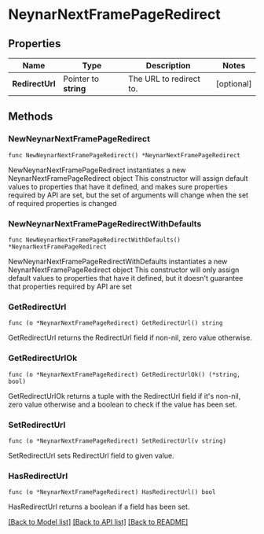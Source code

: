 # NeynarNextFramePageRedirect

## Properties

Name | Type | Description | Notes
------------ | ------------- | ------------- | -------------
**RedirectUrl** | Pointer to **string** | The URL to redirect to. | [optional] 

## Methods

### NewNeynarNextFramePageRedirect

`func NewNeynarNextFramePageRedirect() *NeynarNextFramePageRedirect`

NewNeynarNextFramePageRedirect instantiates a new NeynarNextFramePageRedirect object
This constructor will assign default values to properties that have it defined,
and makes sure properties required by API are set, but the set of arguments
will change when the set of required properties is changed

### NewNeynarNextFramePageRedirectWithDefaults

`func NewNeynarNextFramePageRedirectWithDefaults() *NeynarNextFramePageRedirect`

NewNeynarNextFramePageRedirectWithDefaults instantiates a new NeynarNextFramePageRedirect object
This constructor will only assign default values to properties that have it defined,
but it doesn't guarantee that properties required by API are set

### GetRedirectUrl

`func (o *NeynarNextFramePageRedirect) GetRedirectUrl() string`

GetRedirectUrl returns the RedirectUrl field if non-nil, zero value otherwise.

### GetRedirectUrlOk

`func (o *NeynarNextFramePageRedirect) GetRedirectUrlOk() (*string, bool)`

GetRedirectUrlOk returns a tuple with the RedirectUrl field if it's non-nil, zero value otherwise
and a boolean to check if the value has been set.

### SetRedirectUrl

`func (o *NeynarNextFramePageRedirect) SetRedirectUrl(v string)`

SetRedirectUrl sets RedirectUrl field to given value.

### HasRedirectUrl

`func (o *NeynarNextFramePageRedirect) HasRedirectUrl() bool`

HasRedirectUrl returns a boolean if a field has been set.


[[Back to Model list]](../README.md#documentation-for-models) [[Back to API list]](../README.md#documentation-for-api-endpoints) [[Back to README]](../README.md)



